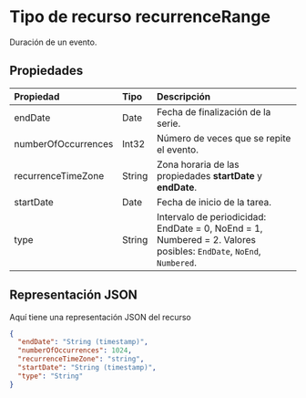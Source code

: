 # <a name="recurrencerange-resource-type"></a>Tipo de recurso recurrenceRange

Duración de un evento.

## <a name="properties"></a>Propiedades

| Propiedad       | Tipo    |Descripción|
|:---------------|:--------|:----------|
|endDate|Date|Fecha de finalización de la serie.|
|numberOfOccurrences|Int32|Número de veces que se repite el evento.|
|recurrenceTimeZone|String |Zona horaria de las propiedades **startDate** y **endDate**. |
|startDate|Date|Fecha de inicio de la tarea.|
|type|String|Intervalo de periodicidad: EndDate = 0, NoEnd = 1, Numbered = 2. Valores posibles: `EndDate`, `NoEnd`, `Numbered`.||


## <a name="json-representation"></a>Representación JSON

Aquí tiene una representación JSON del recurso

<!-- {
  "blockType": "resource",
  "optionalProperties": [

  ],
  "@odata.type": "microsoft.graph.recurrencerange"
}-->

```json
{
  "endDate": "String (timestamp)",
  "numberOfOccurrences": 1024,
  "recurrenceTimeZone": "string",
  "startDate": "String (timestamp)",
  "type": "String"
}

```

<!-- uuid: 8fcb5dbc-d5aa-4681-8e31-b001d5168d79
2015-10-25 14:57:30 UTC -->
<!-- {
  "type": "#page.annotation",
  "description": "recurrenceRange resource",
  "keywords": "",
  "section": "documentation",
  "tocPath": ""
}-->
